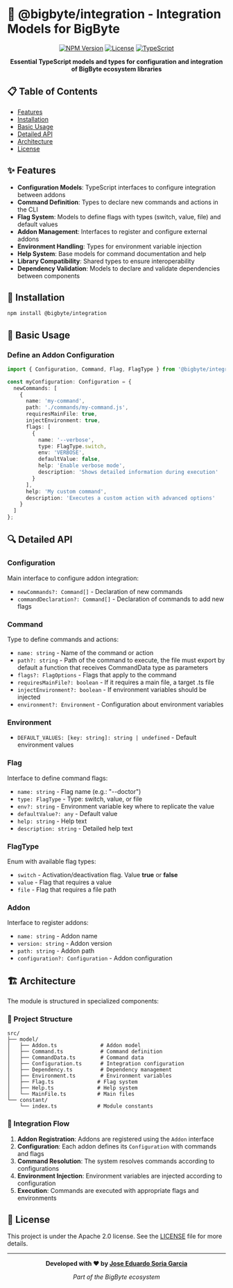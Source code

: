# 🔗 @bigbyte/integration - Integration Models for BigByte

<div align="center">

[![NPM Version](https://img.shields.io/badge/version-0.1.0-blue.svg)](https://www.npmjs.com/package/@bigbyte/integration)
[![License](https://img.shields.io/badge/License-Apache%202.0-blue.svg)](LICENSE)
[![TypeScript](https://img.shields.io/badge/TypeScript-5.9-blue.svg)](https://www.typescriptlang.org/)

**Essential TypeScript models and types for configuration and integration of BigByte ecosystem libraries**

</div>

## 📋 Table of Contents

- [Features](#-features)
- [Installation](#-installation) 
- [Basic Usage](#-basic-usage)
- [Detailed API](#-detailed-api)
- [Architecture](#-architecture)
- [License](#-license)

## ✨ Features

* **Configuration Models**: TypeScript interfaces to configure integration between addons
* **Command Definition**: Types to declare new commands and actions in the CLI
* **Flag System**: Models to define flags with types (switch, value, file) and default values
* **Addon Management**: Interfaces to register and configure external addons
* **Environment Handling**: Types for environment variable injection
* **Help System**: Base models for command documentation and help
* **Library Compatibility**: Shared types to ensure interoperability
* **Dependency Validation**: Models to declare and validate dependencies between components

## 🚀 Installation

```bash
npm install @bigbyte/integration
```

## 🔧 Basic Usage

### Define an Addon Configuration

```typescript
import { Configuration, Command, Flag, FlagType } from '@bigbyte/integration';

const myConfiguration: Configuration = {
  newCommands: [
    {
      name: 'my-command',
      path: './commands/my-command.js',
      requiresMainFile: true,
      injectEnvironment: true,
      flags: [
        {
          name: '--verbose',
          type: FlagType.switch,
          env: 'VERBOSE',
          defaultValue: false,
          help: 'Enable verbose mode',
          description: 'Shows detailed information during execution'
        }
      ],
      help: 'My custom command',
      description: 'Executes a custom action with advanced options'
    }
  ]
};
```

## 🔍 Detailed API

### Configuration
Main interface to configure addon integration:
- `newCommands?: Command[]` - Declaration of new commands
- `commandDeclaration?: Command[]` - Declaration of commands to add new flags

### Command
Type to define commands and actions:
- `name: string` - Name of the command or action
- `path?: string` - Path of the command to execute, the file must export by default a function that receives CommandData type as parameters
- `flags?: FlagOptions` - Flags that apply to the command
- `requiresMainFile?: boolean` - If it requires a main file, a target .ts file
- `injectEnvironment?: boolean` - If environment variables should be injected
- `environment?: Environment` - Configuration about environment variables

### Environment
- `DEFAULT_VALUES: [key: string]: string | undefined` - Default environment values

### Flag
Interface to define command flags:
- `name: string` - Flag name (e.g.: "--doctor")
- `type: FlagType` - Type: switch, value, or file
- `env?: string` - Environment variable key where to replicate the value
- `defaultValue?: any` - Default value
- `help: string` - Help text
- `description: string` - Detailed help text

### FlagType
Enum with available flag types:
- `switch` - Activation/deactivation flag. Value **true** or **false**
- `value` - Flag that requires a value
- `file` - Flag that requires a file path

### Addon
Interface to register addons:
- `name: string` - Addon name
- `version: string` - Addon version
- `path: string` - Addon path
- `configuration?: Configuration` - Addon configuration

## 🏗️ Architecture

The module is structured in specialized components:

### 📁 Project Structure

```
src/
├── model/
│   ├── Addon.ts              # Addon model
│   ├── Command.ts            # Command definition
│   ├── CommandData.ts        # Command data
│   ├── Configuration.ts      # Integration configuration
│   ├── Dependency.ts         # Dependency management
│   ├── Environment.ts        # Environment variables
│   ├── Flag.ts              # Flag system
│   ├── Help.ts              # Help system
│   └── MainFile.ts          # Main files
└── constant/
    └── index.ts             # Module constants
```

### 🔄 Integration Flow

1. **Addon Registration**: Addons are registered using the `Addon` interface
2. **Configuration**: Each addon defines its `Configuration` with commands and flags
3. **Command Resolution**: The system resolves commands according to configurations
4. **Environment Injection**: Environment variables are injected according to configuration
5. **Execution**: Commands are executed with appropriate flags and environments

## 📄 License

This project is under the Apache 2.0 license. See the [LICENSE](LICENSE) file for more details.

---

<div align="center">

**Developed with ❤️ by [Jose Eduardo Soria Garcia](mailto:alarifeproyect@gmail.com)**

*Part of the BigByte ecosystem*

</div>
